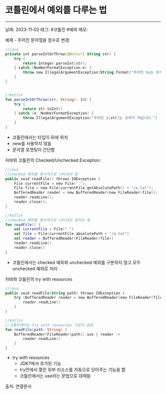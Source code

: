 # 코틀린에서 예외를 다루는 법
---

날짜: 2023-11-02
태그: #코틀린 #예외
메모:

예제 - 주어진 문자열을 정수로 변경:
```kotlin
//java
private int parseIntOrThrow(@Notnull String str) {
	try {
		return Integer.parseInt(str);
	} catch (NumberFormatException e) {
		throw new IllegalArgumentException(String.format("주어진 %s는 숫자가 아닙니다.", str));
	}
}


//kotlin
fun parseIntOrThrow(str: String): Int {
	try {
		return str.toInt()
	} catch (e: NumberFormatException) {
		throw IllegalArgumentException("주어진 ${str}는 숫자가 아닙니다.")
	}
}
```
- 코틀린에서는 타입이 뒤에 위치
- new를 사용하지 않음
- 문자열 포맷팅이 간단함


자바와 코틀린의 Checked/Unchecked Exception:
```kotlin
//java
//checked 예외를 명시적으로 나타내야 함
public void readFile() throws IOException {
	File currentFile = new File(".");
	File file = new File(currentFile.getAbsolutePath() + "/a.txt");
	BufferedReader reader = new BufferedReader(new FileReader(file));
	reader.readLine();
	reader.close();
}

//kotlin
//checked 예외를 명시적으로 나타내지 않아도 됨
fun readFile() {
	val currentFile = File(".")
	val file = File(currentFile.absolutePath + "/a.txt")
	val reader = BufferedReader(FileReader(file))
	reader.readLine()
	reader.close()
}
```
- 코틀린에서는 checked 예외와 unchecked 예외를 구분하지 않고 모두 unchecked 예외로 처리


자바와 코틀린의 try with resources
```kotlin
//java
public void readFile(String path) throws IOException {
	try (BufferedReader reader = new BufferedReader(new FileReader(file))) {
		reader.readLine()
	}
}

//kotlin
//코틀린에서는 try with resources 구문이 없음
fun readFile(path: String) {
	BufferedReader(FileReader(path)).use { reader -> 
		reader.readLine()
	}
}
```
- try with resources
	- JDK7에서 추가된 기능
	- try안에서 열린 외부 리소스를 자동으로 닫아주는 기능을 함
	- 코틀린에서는 use라는 문법으로 대체됨


출처:
연결문서
